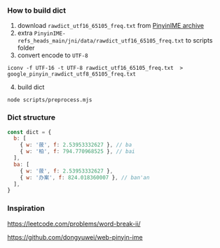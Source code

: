 ### How to build dict

1. download `rawdict_utf16_65105_freq.txt` from [PinyinIME archive](https://android.googlesource.com/platform/packages/inputmethods/PinyinIME/+archive/refs/heads/master.tar.gz)
2. extra `PinyinIME-refs_heads_main/jni/data/rawdict_utf16_65105_freq.txt` to scripts folder
3. convert encode to `UTF-8`

```shell
iconv -f UTF-16 -t UTF-8 rawdict_utf16_65105_freq.txt  > google_pinyin_rawdict_utf8_65105_freq.txt
```

4. build dict

```shell
node scripts/preprocess.mjs
```

### Dict structure

```javascript
const dict = {
  b: [
    { w: '菝', f: 2.53953332627 }, // ba
    { w: '柏', f: 794.770968525 }, // bai
  ],
  ba: [
    { w: '菝', f: 2.53953332627 },
    { w: '办案', f: 824.018360007 }, // ban'an
  ],
}
```

### Inspiration

https://leetcode.com/problems/word-break-ii/

https://github.com/dongyuwei/web-pinyin-ime

